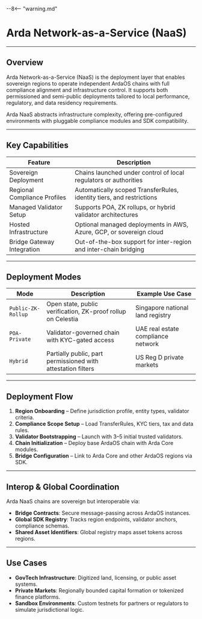 --8<-- "warning.md"
# Arda Network-as-a-Service (NaaS)

---

## Overview

Arda Network-as-a-Service (NaaS) is the deployment layer that enables sovereign regions to operate independent ArdaOS chains with full compliance alignment and infrastructure control. It supports both permissioned and semi-public deployments tailored to local performance, regulatory, and data residency requirements.

Arda NaaS abstracts infrastructure complexity, offering pre-configured environments with pluggable compliance modules and SDK compatibility.

---

## Key Capabilities

| Feature | Description |
|---------|-------------|
| Sovereign Deployment | Chains launched under control of local regulators or authorities |
| Regional Compliance Profiles | Automatically scoped TransferRules, identity tiers, and restrictions |
| Managed Validator Setup | Supports POA, ZK rollups, or hybrid validator architectures |
| Hosted Infrastructure | Optional managed deployments in AWS, Azure, GCP, or sovereign cloud |
| Bridge Gateway Integration | Out-of-the-box support for inter-region and inter-chain bridging |

---

## Deployment Modes

| Mode | Description | Example Use Case |
|------|-------------|------------------|
| `Public-ZK-Rollup` | Open state, public verification, ZK-proof rollup on Celestia | Singapore national land registry |
| `POA-Private` | Validator-governed chain with KYC-gated access | UAE real estate compliance network |
| `Hybrid` | Partially public, part permissioned with attestation filters | US Reg D private markets |

---

## Deployment Flow

1. **Region Onboarding** – Define jurisdiction profile, entity types, validator criteria.
2. **Compliance Scope Setup** – Load TransferRules, KYC tiers, tax and data rules.
3. **Validator Bootstrapping** – Launch with 3–5 initial trusted validators.
4. **Chain Initialization** – Deploy base ArdaOS chain with Arda Core modules.
5. **Bridge Configuration** – Link to Arda Core and other ArdaOS regions via SDK.

---

## Interop & Global Coordination

Arda NaaS chains are sovereign but interoperable via:

- **Bridge Contracts**: Secure message-passing across ArdaOS instances.
- **Global SDK Registry**: Tracks region endpoints, validator anchors, compliance schemas.
- **Shared Asset Identifiers**: Global registry maps asset tokens across regions.

---

## Use Cases

- **GovTech Infrastructure**: Digitized land, licensing, or public asset systems.
- **Private Markets**: Regionally bounded capital formation or tokenized finance platforms.
- **Sandbox Environments**: Custom testnets for partners or regulators to simulate jurisdictional logic.
